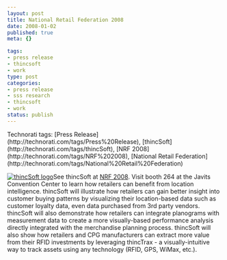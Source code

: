 ```yaml
--- 
layout: post
title: National Retail Federation 2008
date: 2008-01-02
published: true
meta: {}

tags: 
- press release
- thincsoft
- work
type: post
categories: 
- press release
- sss research
- thincsoft
- work
status: publish
---
```

<div class="wlWriterSmartContent" style="padding-right: 0px;padding-left: 0px;padding-bottom: 0px;margin: 0px;padding-top: 0px">Technorati tags: [Press Release](http://technorati.com/tags/Press%20Release), [thincSoft](http://technorati.com/tags/thincSoft), [NRF 2008](http://technorati.com/tags/NRF%202008), [National Retail Federation](http://technorati.com/tags/National%20Retail%20Federation)</div>  

[![thincSoft logo](http://media.eick.us/2011/05/2100790462_78f9d70aea_m.jpg)](http://thincSoft.com)See thincSoft at [NRF 2008](http://events.nrf.com/annual08/public/enter.aspx). Visit booth 264 at the Javits Convention Center to learn how retailers can benefit from location intelligence. thincSoft will illustrate how retailers can gain better insight into customer buying patterns by visualizing their location-based data such as customer loyalty data, even data purchased from 3rd party vendors. thincSoft will also demonstrate how retailers can integrate planograms with measurement data to create a more visually-based performance analysis directly integrated with the merchandise planning process. thincSoft will also show how retailers and CPG manufacturers can extract more value from their RFID investments by leveraging thincTrax - a visually-intuitive way to track assets using any technology (RFID, GPS, WiMax, etc.).

